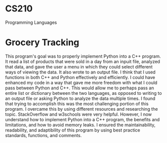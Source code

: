 # CS210
Programming Languages

# Grocery Tracking

This program's goal was to properly implement Python into a C++ program. It read a list of products that were sold in a day from an inpuit file, analyzed that data, and gave the user a menu in which they could select different ways of viewing the data. It also wrote to an output file. I think that I used functions in both C++ and Python effectively and efficiently. I could have enhanced my code in a way that gave me more freedom with what I could pass between Python and C++. This would allow me to perhaps pass an entire list or dictionary between the two languages, as opposed to writing to an output file or asking Python to analyze the data multiple times. I found that trying to accomplish this was the most challenging portion of this program. I overcame this by using different resources and researching the topic. StackOverflow and w3schools were very helpful. However, I now understand how to implement Python into a C++ program, the benefits and limitations, and how to avoid memory leaks. I ensured the maintainability, readability, and adaptibility of this program by using best practice standards, functions, and comments.
